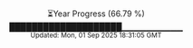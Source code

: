 <p align="center">
⏳Year Progress (66.79 %) <br>
████████████████████▁▁▁▁▁▁▁▁▁▁ <br>
<sub>Updated: Mon, 01 Sep 2025 18:31:05 GMT</sub>
</p>

